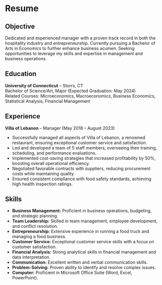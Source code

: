 # Resume

## Objective
Dedicated and experienced manager with a proven track record in both the hospitality industry and entrepreneurship. Currently pursuing a Bachelor of Arts in Economics to further enhance business acumen. Seeking opportunities to leverage my skills and expertise in management and business operations.

## Education
**University of Connecticut** – Storrs, CT  
Bachelor of Science/Art, Major (Expected Graduation: May 2024)  
Related Courses: Microeconomics, Macroeconomics, Business Economics, Statistical Analysis, Financial Management

## Experience
**Villa of Lebanon** – Manager (May 2018 – August 2023)
- Successfully managed all aspects of Villa of Lebanon, a renowned restaurant, ensuring exceptional customer service and satisfaction.
- Led and developed a team of 5 staff members, overseeing their training, scheduling, and performance evaluations.
- Implemented cost-saving strategies that increased profitability by 50%, boosting overall operational efficiency.
- Negotiated favorable contracts with suppliers, reducing procurement costs while maintaining quality.
- Ensured consistent compliance with food safety standards, achieving high health inspection ratings.

## Skills
- **Business Management:** Proficient in business operations, budgeting, and strategic planning.
- **Team Leadership:** Skilled in team management, employee development, and conflict resolution.
- **Entrepreneurship:** Extensive experience in running a food truck and managing a food business.
- **Customer Service:** Exceptional customer service skills with a focus on customer satisfaction.
- **Financial Analysis:** Strong analytical skills in financial management and data interpretation.
- **Communication:** Excellent written and verbal communication skills.
- **Problem-Solving:** Proven ability to identify and resolve complex issues.
- **Computer:** Proficient in Microsoft Office Suite (Word, Excel, PowerPoint).
